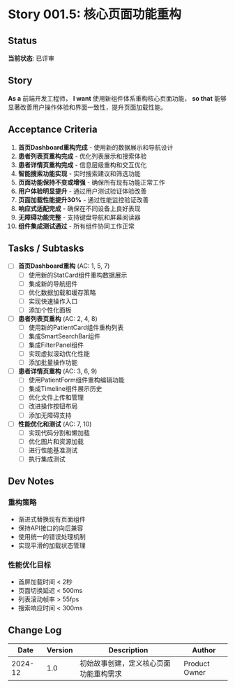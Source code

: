 # Story 001.5: 核心页面功能重构

## Status
**当前状态**: 已评审

## Story

**As a** 前端开发工程师，
**I want** 使用新组件体系重构核心页面功能，
**so that** 能够显著改善用户操作体验和界面一致性，提升页面加载性能。

## Acceptance Criteria

1. **首页Dashboard重构完成** - 使用新的数据展示和导航设计
2. **患者列表页重构完成** - 优化列表展示和搜索体验
3. **患者详情页重构完成** - 信息层级重构和交互优化
4. **智能搜索功能实现** - 实时搜索建议和筛选功能
5. **页面功能保持不变或增强** - 确保所有现有功能正常工作
6. **用户体验明显提升** - 通过用户测试验证体验改善
7. **页面加载性能提升30%** - 通过性能监控验证改善
8. **响应式适配完成** - 确保在不同设备上良好表现
9. **无障碍功能完整** - 支持键盘导航和屏幕阅读器
10. **组件集成测试通过** - 所有组件协同工作正常

## Tasks / Subtasks

- [ ] **首页Dashboard重构** (AC: 1, 5, 7)
  - [ ] 使用新的StatCard组件重构数据展示
  - [ ] 集成新的导航组件
  - [ ] 优化数据加载和缓存策略
  - [ ] 实现快速操作入口
  - [ ] 添加个性化面板

- [ ] **患者列表页重构** (AC: 2, 4, 8)
  - [ ] 使用新的PatientCard组件重构列表
  - [ ] 集成SmartSearchBar组件
  - [ ] 集成FilterPanel组件
  - [ ] 实现虚拟滚动优化性能
  - [ ] 添加批量操作功能

- [ ] **患者详情页重构** (AC: 3, 6, 9)
  - [ ] 使用PatientForm组件重构编辑功能
  - [ ] 集成Timeline组件展示历史
  - [ ] 优化文件上传和管理
  - [ ] 改进操作按钮布局
  - [ ] 添加无障碍支持

- [ ] **性能优化和测试** (AC: 7, 10)
  - [ ] 实现代码分割和懒加载
  - [ ] 优化图片和资源加载
  - [ ] 进行性能基准测试
  - [ ] 执行集成测试

## Dev Notes

### 重构策略
- 渐进式替换现有页面组件
- 保持API接口的向后兼容
- 使用统一的错误处理机制
- 实现平滑的加载状态管理

### 性能优化目标
- 首屏加载时间 < 2秒
- 页面切换延迟 < 500ms
- 列表滚动帧率 > 55fps
- 搜索响应时间 < 300ms

## Change Log

| Date | Version | Description | Author |
|------|---------|-------------|---------|
| 2024-12 | 1.0 | 初始故事创建，定义核心页面功能重构需求 | Product Owner |